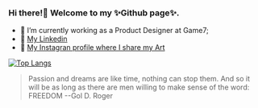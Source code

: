 ### Hi there!👋 Welcome to my ✨Github page✨. 

- 🌱 I’m currently working as a Product Designer at Game7;
- 👜 [My Linkedin](https://www.linkedin.com/in/bilianesilva/)
- 🎨 [My Instagran profile where I share my Art](https://www.instagram.com/anymords/)


[![Top Langs](https://github-readme-stats.vercel.app/api/top-langs/?username=bilianemoreira&layout=compact&hide=ruby&theme=midnight-purple&show_icons=true)](https://github.com/bilianemoreira/bilianemoreira)


> Passion and dreams are like time, nothing can stop them.
And so it will be as long as there are men willing to make sense of the word:
FREEDOM --Gol D. Roger



